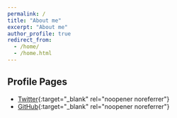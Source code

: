 ```yaml
---
permalink: /
title: "About me"
excerpt: "About me"
author_profile: true
redirect_from: 
  - /home/
  - /home.html
---
```


## Profile Pages

  * [Twitter](https://twitter.com/MasaKobysh){:target="_blank" rel="noopener noreferrer"}
  * [GitHub](https://github.com/masakob){:target="_blank" rel="noopener noreferrer"}

<!---
  * [Stackoverflow](https://www.stackoverflow.com/users/15869989/masahiro-kobayashi){:target="_blank" rel="noopener noreferrer"}
  * [Stackoverflow (JP)](https://ja.stackoverflow.com/users/45189/masahiro-kobayashi){:target="_blank" rel="noopener noreferrer"}
  * [Kaggle](https://www.kaggle.com/masahirokobayashi){:target="_blank" rel="noopener noreferrer"}
  * [Quora](https://quora.com/profile/Masahiro-Kobayashi-2){:target="_blank" rel="noopener noreferrer"}
  * [Quora (JP)](https://jp.quora.com/profile/Masahiro-Kobayashi){:target="_blank" rel="noopener noreferrer"}
  * [Qiita](https://qiita.com/masakob){:target="_blank" rel="noopener noreferrer"}
  * [note](https://note.com/masakob){:target="_blank" rel="noopener noreferrer"}
  * [Amazon (US)](https://www.amazon.com/gp/profile/amzn1.account.AH5LL4YDOCAMRGKDZEWLIKXAVKVA){:target="_blank" rel="noopener noreferrer"}
  * [Amazon (JP)](https://www.amazon.co.jp/gp/profile/amzn1.account.AGXOURPHTFFGYLUPQ3EG3V32ATOA){:target="_blank" rel="noopener noreferrer"}
  * [Credly](https://www.credly.com/users/masahiro-kobayashi){:target="_blank" rel="noopener noreferrer"}
  * [edX](https://profile.edx.org/u/masahiro-kobayashi){:target="_blank" rel="noopener noreferrer"}
  * [Coursera](https://www.coursera.org/user/38adfdd80da748cef04f8be655348314){:target="_blank" rel="noopener noreferrer"}
  * [Microsoft Docs](https://docs.microsoft.com/users/kobayashimasahiro-9107){:target="_blank" rel="noopener noreferrer"}
  * [DataCamp](https://www.datacamp.com/profile/masahiro-kobayashi){:target="_blank" rel="noopener noreferrer"}
  * [Goodreads](https://www.goodreads.com/user/show/134758020-masakob){:target="_blank" rel="noopener noreferrer"}
  * [Booklog](https://booklog.jp/users/masakob/profile){:target="_blank" rel="noopener noreferrer"}
  * [IMDb](https://www.imdb.com/user/ur133143087/){:target="_blank" rel="noopener noreferrer"}
  * [Unsplash](https://unsplash.com/@masakob){:target="_blank" rel="noopener noreferrer"}
-->